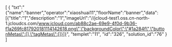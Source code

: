 [
	{
		"txt":"{\"name\":\"banner\",\"operator\":\"xiaoshuai11\",\"floorName\":\"banner\",\"data\":[{\"title\":\"1\",\"description\":\"1\",\"imageUrl\":\"//jcloud-test1.oss.cn-north-1.jcloudcs.com/www.jcloud.com/ab88c2ae-69e9-4f0d-9b36-f1a269fc817920181114142618.png\",\"backgroundColor\":\"#1a284f\",\"buttonMetas\":[],\"tagMetas\":[]}]}",
		"templet":"11",
		"id":"326",
		"solution_id":"76"
	}
]